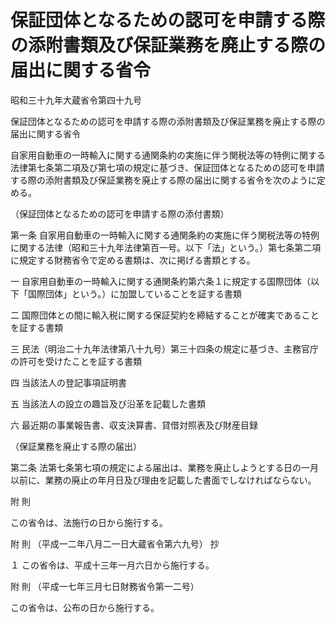 # 保証団体となるための認可を申請する際の添附書類及び保証業務を廃止する際の届出に関する省令

昭和三十九年大蔵省令第四十九号

保証団体となるための認可を申請する際の添附書類及び保証業務を廃止する際の届出に関する省令

自家用自動車の一時輸入に関する通関条約の実施に伴う関税法等の特例に関する法律第七条第二項及び第七項の規定に基づき、保証団体となるための認可を申請する際の添附書類及び保証業務を廃止する際の届出に関する省令を次のように定める。

（保証団体となるための認可を申請する際の添付書類）

第一条 自家用自動車の一時輸入に関する通関条約の実施に伴う関税法等の特例に関する法律（昭和三十九年法律第百一号。以下「法」という。）第七条第二項に規定する財務省令で定める書類は、次に掲げる書類とする。

一 自家用自動車の一時輸入に関する通関条約第六条１に規定する国際団体（以下「国際団体」という。）に加盟していることを証する書類

二 国際団体との間に輸入税に関する保証契約を締結することが確実であることを証する書類

三 民法（明治二十九年法律第八十九号）第三十四条の規定に基づき、主務官庁の許可を受けたことを証する書類

四 当該法人の登記事項証明書

五 当該法人の設立の趣旨及び沿革を記載した書類

六 最近期の事業報告書、収支決算書、貸借対照表及び財産目録

（保証業務を廃止する際の届出）

第二条 法第七条第七項の規定による届出は、業務を廃止しようとする日の一月以前に、業務の廃止の年月日及び理由を記載した書面でしなければならない。

附 則

この省令は、法施行の日から施行する。

附 則 （平成一二年八月二一日大蔵省令第六九号） 抄

１ この省令は、平成十三年一月六日から施行する。

附 則 （平成一七年三月七日財務省令第一二号）

この省令は、公布の日から施行する。
